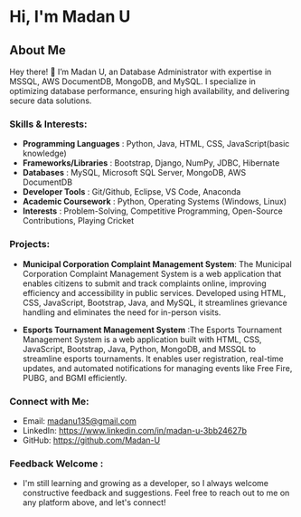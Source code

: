 # Hi, I'm Madan U

## About Me

Hey there! 👋 I’m Madan U, an Database Administrator with expertise in MSSQL, AWS DocumentDB, MongoDB, and MySQL. I specialize in optimizing database performance, ensuring high availability, and delivering secure data solutions.

### Skills & Interests:

- **Programming Languages**          : Python, Java, HTML, CSS, JavaScript(basic knowledge)
- **Frameworks/Libraries**           : Bootstrap, Django, NumPy, JDBC, Hibernate
- **Databases**                      : MySQL, Microsoft SQL Server, MongoDB, AWS DocumentDB
- **Developer Tools**                : Git/Github, Eclipse, VS Code, Anaconda
- **Academic Coursework**            : Python, Operating Systems (Windows, Linux)
- **Interests**                      : Problem-Solving, Competitive Programming, Open-Source Contributions, Playing Cricket

### Projects:
- **Municipal Corporation Complaint Management System**: The Municipal Corporation Complaint Management System is a web application that enables citizens to submit and track complaints online, improving efficiency and accessibility in public services. Developed using HTML, CSS, JavaScript, Bootstrap, Java, and MySQL, it streamlines grievance handling and eliminates the need for in-person visits.

- **Esports Tournament Management System** :The Esports Tournament Management System is a web application built with HTML, CSS, JavaScript, Bootstrap, Java, Python, MongoDB, and MSSQL to streamline esports tournaments. It enables user registration, real-time updates, and automated notifications for managing events like Free Fire, PUBG, and BGMI efficiently.

### Connect with Me:

- Email: madanu135@gmail.com
- LinkedIn: https://www.linkedin.com/in/madan-u-3bb24627b
- GitHub: https://github.com/Madan-U

### Feedback Welcome :
- I'm still learning and growing as a developer, so I always welcome constructive feedback and suggestions. Feel free to reach out to me on any platform above, and let's connect!

